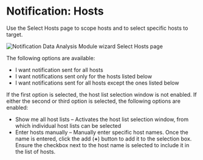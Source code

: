 # Notification: Hosts

Use the Select Hosts page to scope hosts and to select specific hosts to target.

![Notification Data Analysis Module wizard Select Hosts page](/img/product_docs/accessanalyzer/admin/analysis/notification/hosts.webp)

The following options are available:

- I want notification sent for all hosts
- I want notifications sent only for the hosts listed below
- I want notifications sent for all hosts except the ones listed below

If the first option is selected, the host list selection window is not enabled. If either the second
or third option is selected, the following options are enabled:

- Show me all host lists – Activates the host list selection window, from which individual host
  lists can be selected
- Enter hosts manually – Manually enter specific host names. Once the name is entered, click the add
  (**+**) button to add it to the selection box. Ensure the checkbox next to the host name is
  selected to include it in the list of hosts.
